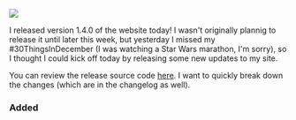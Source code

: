 ![](https://media.giphy.com/media/s2qXK8wAvkHTO/giphy.gif)

I released version 1.4.0 of the website today! I wasn't originally plannig to release it until later this week, but yesterday I missed my #30ThingsInDecember (I was watching a Star Wars marathon, I'm sorry), so I thought I could kick off today by releasing some new updates to my site.

You can review the release source code [here](https://github.com/sneakycrow/website/releases/tag/1.4.0). I want to quickly break down the changes (which are in the changelog as well).

### Added

#### <title>
The first addition is going to be proper titles on the Blog page and Blog post pages. This was bugging me after the last release, I'm honestly sort of ashamed that they weren't there in 1.0.0. But they're there now, and that's all that matters.

One cool piece is on the blog posts pages. Since they don't SSR their data (yet ;)), they are briefly loading when the user first opens them. The title will actually dynamically update based on whether the data is still loading or not. It's very brief, but I still think it's pretty cool.

#### Like button

The more major feature I introduced is blog posts having a Like button now. It was my first "official" experience with GraphQL mutations, and the `@apollo/react-hooks` package (aside from useQuery) hooks. 

Initially, I tried doing a combination of `useMutation` with `useSubscription`, but it looks like `useSubscription` only works with websockets (which makes total sense). 

I did realize on the `@apollo/react-hooks` documentation that `useMutation` accepts an option called `refetchQueries`, where I could just refetch the post data to update the likes when the user hits the button.

Initially I was displaying the like count, but then I thought about [Instagram's initiative to remove like counts](https://www.businessinsider.com/instagram-removing-likes-what-it-will-look-like-2019-11). With that in mind, and just generally liking the simplicity of not having the number, I decided not to show the count.

I still needed the like count for updating it, so it's still good that I have it being pulled in, and the experience of messing with `useMutation` a bunch I think is really good.

### Changed

A couple of minor changes were introduced. 
- The font size for links in the footer on mobile was too big, so that should be fixed now so it doesn't cause horizontal scrolling
- "Thoughts" title on the index page changed to "Blog". Thoughts felt weird to me, and a bit too hipster honestly. I figured Blog is clearer on what it is anyway.
- `white-space: nowrap` added to `<code>` tags on the posts page, so that inline code snippets don't get broken into multiple lines

## Conclusion

I'm very happy with this release, however minor it might be. In the next release I'm planning on getting post pagination going, because next week I'll probably have too many posts for one page.